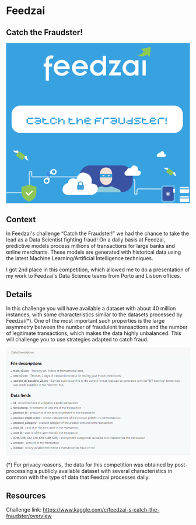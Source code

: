 # Feedzai

## Catch the Fraudster!

<p align="center">
  <img src="images/logo.png" width=600>
</p>

## Context

In Feedzai's challenge “Catch the Fraudster!” we had the chance to take the lead as a Data Scientist fighting fraud! On a daily basis at Feedzai, predictive models process millions of transactions for large banks and online merchants. These models are generated with historical data using the latest Machine Learning/Artificial Intelligence techniques.

I got 2nd place in this competition, which allowed me to do a presentation of my work to Feedzai's Data Science teams from Porto and Lisbon offices.

## Details

In this challenge you will have available a dataset with about 40 million instances, with some characteristics similar to the datasets processed by Feedzai(*). One of the most important such properties is the large asymmetry between the number of fraudulent transactions and the number of legitimate transactions, which makes the data highly unbalanced. This will challenge you to use strategies adapted to catch fraud.

<p align="center">
  <img src="images/data_description.png">
</p>

(*) For privacy reasons, the data for this competition was obtained by post-processing a publicly available dataset with several characteristics in common with the type of data that Feedzai processes daily.

## Resources

Challenge link: https://www.kaggle.com/c/feedzai-s-catch-the-fraudster/overview
